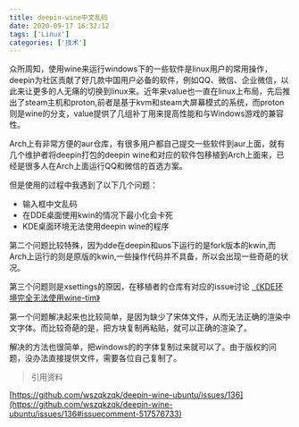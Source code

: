 ```yaml
---
title: deepin-wine中文乱码
date: 2020-09-17 16:32:12
tags: ['Linux']
categories: ['技术']
---
```


众所周知，使用wine来运行windows下的一些软件是linux用户的常用操作，deepin为社区贡献了好几款中国用户必备的软件，例如QQ、微信、企业微信，以此来让更多的人无痛的切换到linux来。近年来value也一直在linux上布局，先后推出了steam主机和proton,前者是基于kvm和steam大屏幕模式的系统，而proton则是wine的分支，value提供了几组补丁用来提高性能和与Windows游戏的兼容性。

Arch上有非常方便的aur仓库，有很多用户都自己提交一些软件到aur上面，就有几个维护者将deepin打包的deepin wine和对应的软件包移植到Arch上面来，已经是很多人在Arch上面运行QQ和微信的首选方案。

但是使用的过程中我遇到了以下几个问题：

- 输入框中文乱码
- 在DDE桌面使用kwin的情况下最小化会卡死
- KDE桌面环境无法使用deepin wine的程序

第二个问题比较特殊，因为dde在deepin和uos下运行的是fork版本的kwin,而Arch上运行的则是原版的kwin,一些操作代码并不具备，所以会出现一些奇葩的状况。

第三个问题则是xsettings的原因，在移植者的仓库有对应的issue讨论 [《KDE环境完全无法使用wine-tim》](https://github.com/wszqkzqk/deepin-wine-ubuntu/issues/12)

第一个问题解决起来也比较简单，是因为缺少了宋体文件，从而无法正确的渲染中文字体。而比较奇葩的是，把方块复制再粘贴，就可以正确的渲染了。

解决的方法也很简单，把windows的的字体复制过来就可以了。由于版权的问题，没办法直接提供文件，需要各位自己复制了。

> 引用资料

[https://github.com/wszqkzqk/deepin-wine-ubuntu/issues/136](https://github.com/wszqkzqk/deepin-wine-ubuntu/issues/136#issuecomment-517576733)
